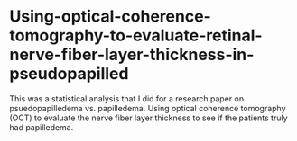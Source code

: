 # Using-optical-coherence-tomography-to-evaluate-retinal-nerve-fiber-layer-thickness-in-pseudopapilled
This was a statistical analysis that I did for a research paper on psuedopapilledema vs. papilledema. Using optical coherence tomography (OCT) to evaluate the nerve fiber layer thickness to see if the patients truly had papilledema.
